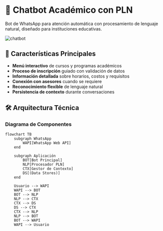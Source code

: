 # 🤖 Chatbot Académico con PLN

Bot de WhatsApp para atención automática con procesamiento de lenguaje natural, diseñado para instituciones educativas.

![chatbot](https://github.com/user-attachments/assets/d266b99f-ec52-48aa-869a-46ebd89003e3)


## 🌟 Características Principales
- **Menú interactivo** de cursos y programas académicos
- **Proceso de inscripción** guiado con validación de datos
- **Información detallada** sobre horarios, costos y requisitos
- **Conexión con asesores** cuando se requiere
- **Reconocimiento flexible** de lenguaje natural
- **Persistencia de contexto** durante conversaciones

## 🛠️ Arquitectura Técnica

### Diagrama de Componentes
```mermaid
flowchart TB
    subgraph WhatsApp
        WAPI[WhatsApp Web API]
    end

    subgraph Aplicación
        BOT[Bot Principal]
        NLP[Procesador PLN]
        CTX[Gestor de Contexto]
        DS[(Data Stores)]
    end

    Usuario --> WAPI
    WAPI --> BOT
    BOT --> NLP
    NLP --> CTX
    CTX --> DS
    DS --> CTX
    CTX --> NLP
    NLP --> BOT
    BOT --> WAPI
    WAPI --> Usuario
